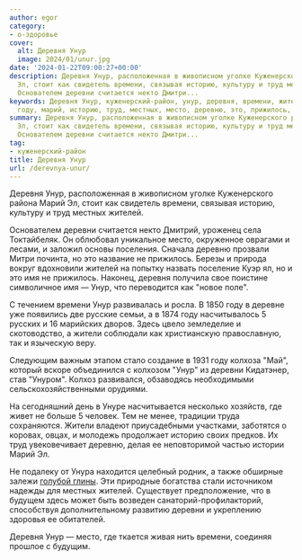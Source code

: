 ```yaml
---
author: egor
category:
- о-здоровье
cover:
  alt: Деревня Унур
  image: 2024/01/unur.jpg
date: '2024-01-22T09:00:27+00:00'
description: Деревня Унур, расположенная в живописном уголке Куженерского района Марий
  Эл, стоит как свидетель времени, связывая историю, культуру и труд местных жителей.
  Основателем деревни считается некто Дмитри...
keywords: Деревня Унур, куженерский-район, унур, деревня, времени, жителей, деревни,
  году, марий, историю, труд, местных, место, деревню, это, прижилось, имя
summary: Деревня Унур, расположенная в живописном уголке Куженерского района Марий
  Эл, стоит как свидетель времени, связывая историю, культуру и труд местных жителей.
  Основателем деревни считается некто Дмитри...
tag:
- куженерский-район
title: Деревня Унур
url: /derevnya-unur/
---
```


Деревня Унур, расположенная в живописном уголке Куженерского района Марий Эл, стоит как свидетель времени, связывая историю, культуру и труд местных жителей.

Основателем деревни считается некто Дмитрий, уроженец села Токтайбеляк. Он облюбовал уникальное место, окруженное оврагами и лесами, и заложил основы поселения. Сначала деревню прозвали Митри починта, но это название не прижилось. Березы и природа вокруг вдохновили жителей на попытку назвать поселение Куэр ял, но и это имя не прижилось. Наконец, деревня получила свое поистине символичное имя — Унур, что переводится как "новое поле".

С течением времени Унур развивалась и росла. В 1850 году в деревне уже появились две русские семьи, а в 1874 году насчитывалось 5 русских и 16 марийских дворов. Здесь цвело земледелие и скотоводство, а жители соблюдали как христианскую православную, так и языческую веру.

Следующим важным этапом стало создание в 1931 году колхоза "Май", который вскоре объединился с колхозом "Унур" из деревни Кидатэнер, став "Унуром". Колхоз развивался, обзаводясь необходимыми сельскохозяйственными орудиями.

На сегодняшний день в Унуре насчитывается несколько хозяйств, где живет не больше 5 человек. Тем не менее, традиции труда сохраняются. Жители владеют приусадебными участками, заботятся о коровах, овцах, и молодежь продолжает историю своих предков. Их труд увековечивает деревню, делая ее неповторимой частью истории Марий Эл.

Не подалеку от Унура находится целебный родник, а также обширные залежи [голубой глины](/blue-clay/). Эти природные богатства стали источником надежды для местных жителей. Существует предположение, что в будущем здесь может быть возведен санаторий-профилакторий, способствуя дополнительному развитию деревни и укреплению здоровья ее обитателей.

Деревня Унур — место, где ткается живая нить времени, соединяя прошлое с будущим.